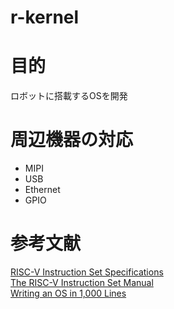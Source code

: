 # r-kernel

# 目的
ロボットに搭載するOSを開発

# 周辺機器の対応
- MIPI
- USB
- Ethernet
- GPIO


# 参考文献
[RISC-V Instruction Set Specifications](https://msyksphinz-self.github.io/riscv-isadoc/html/index.html)
</br>
[The RISC-V Instruction Set Manual](https://riscv.org/wp-content/uploads/2017/05/riscv-spec-v2.2.pdf)
</br>
[Writing an OS in 1,000 Lines](https://operating-system-in-1000-lines.vercel.app/ja/welcome)
